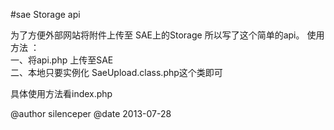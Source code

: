 #sae Storage  api


  为了方便外部网站将附件上传至 SAE上的Storage 所以写了这个简单的api。
  使用方法 ：<br/>
    一、将api.php 上传至SAE  <br/>
    二、本地只要实例化 SaeUpload.class.php这个类即可<br/>

  具体使用方法看index.php

 @author silenceper
 @date 2013-07-28
